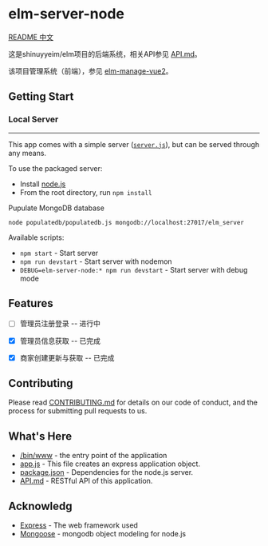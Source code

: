 # elm-server-node
[README 中文](README.md)

这是shinuyyeim/elm项目的后端系统，相关API参见 [API.md](API.md)。

该项目管理系统（前端），参见 [elm-manage-vue2](https://github.com/shinuyeim/elm-manage-vue2)。

## Getting Start

### Local Server
------------

This app comes with a simple server ([`server.js`](./server.js)), but can be served through any means.

To use the packaged server:

* Install [node.js](http://nodejs.org/)
* From the root directory, run `npm install`

Pupulate MongoDB database
```
node populatedb/populatedb.js mongodb://localhost:27017/elm_server
```

Available scripts:
* `npm start` - Start server
* `npm run devstart` - Start server with nodemon
* `DEBUG=elm-server-node:* npm run devstart` - Start server with debug mode

## Features
- [ ] 管理员注册登录 -- 进行中
- [x] 管理员信息获取 -- 已完成
- [x] 商家创建更新与获取 -- 已完成


## Contributing

Please read [CONTRIBUTING.md](CONTRIBUTING.md) for details on our code of conduct, and the process for submitting pull requests to us.

## What's Here
* [/bin/www](/bin/www) - the entry point of the application
* [app.js](app.js) - This file creates an express application object.
* [package.json](package.json) - Dependencies for the node.js server.
* [API.md](API.md) - RESTful API of this application.

## Acknowledg
* [Express](https://expressjs.com/) - The web framework used
* [Mongoose](https://mongoosejs.com/) - mongodb object modeling for node.js